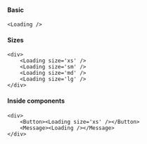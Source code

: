 #### Basic
```
<Loading />
```

#### Sizes
```
<div>
    <Loading size='xs' />
    <Loading size='sm' />
    <Loading size='md' />
    <Loading size='lg' />
</div>
```

#### Inside components
```
<div>
    <Button><Loading size='xs' /></Button>
    <Message><Loading /></Message>
</div>
```